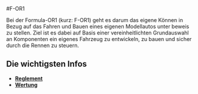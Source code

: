 #F-OR1

Bei der Formula-OR1 (kurz: F-OR1) geht es darum das eigene Können in Bezug auf das Fahren und Bauen eines eigenen Modellautos unter beweis zu stellen. Ziel ist es dabei auf Basis einer vereinheitlichten Grundauswahl an Komponenten ein eigenes Fahrzeug zu entwickeln, zu bauen und sicher durch die Rennen zu steuern.

## Die wichtigsten Infos

* **[Reglement](https://github.com/ultimate/F-OR1/blob/master/Reglement.md)**
* **[Wertung](https://github.com/ultimate/F-OR1/blob/master/Wertung.md)**
